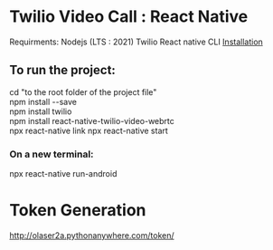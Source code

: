 # Twilio Video Call : React Native
Requirments: Nodejs (LTS : 2021)
Twilio
React native CLI [Installation](https://reactnative.dev/docs/environment-setup)

## To run the project:
cd "to the root folder of the project file"   
npm install --save  
npm install twilio  
npm install react-native-twilio-video-webrtc  
npx react-native link 
npx react-native start  

### On a new terminal:
npx react-native run-android

# Token Generation 
http://olaser2a.pythonanywhere.com/token/
